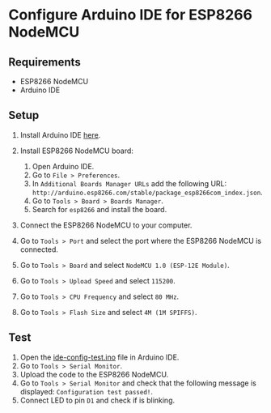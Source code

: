 # Configure Arduino IDE for ESP8266 NodeMCU

## Requirements

- ESP8266 NodeMCU
- Arduino IDE

## Setup

1. Install Arduino IDE [here](https://www.arduino.cc/en/software).
2. Install ESP8266 NodeMCU board:

   1. Open Arduino IDE.
   2. Go to `File > Preferences`.
   3. In `Additional Boards Manager URLs` add the following URL: `http://arduino.esp8266.com/stable/package_esp8266com_index.json`.
   4. Go to `Tools > Board > Boards Manager`.
   5. Search for `esp8266` and install the board.

3. Connect the ESP8266 NodeMCU to your computer.
4. Go to `Tools > Port` and select the port where the ESP8266 NodeMCU is connected.
5. Go to `Tools > Board` and select `NodeMCU 1.0 (ESP-12E Module)`.
6. Go to `Tools > Upload Speed` and select `115200`.
7. Go to `Tools > CPU Frequency` and select `80 MHz`.
8. Go to `Tools > Flash Size` and select `4M (1M SPIFFS)`.

## Test

1. Open the [ide-config-test.ino](/microcontroller/scripts/ide-config-test.ino) file in Arduino IDE.
2. Go to `Tools > Serial Monitor`.
3. Upload the code to the ESP8266 NodeMCU.
4. Go to `Tools > Serial Monitor` and check that the following message is displayed: `Configuration test passed!`.
5. Connect LED to pin `D1` and check if is blinking.
